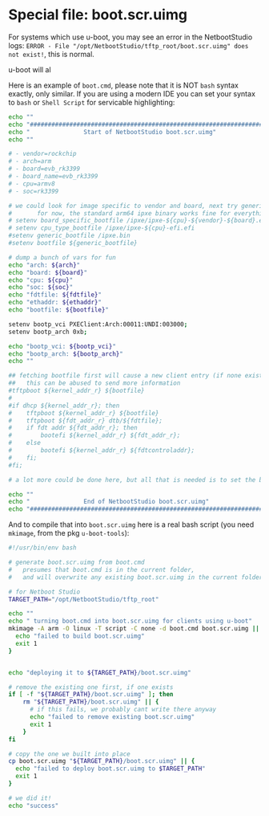 # Special file: boot.scr.uimg

For systems which use u-boot, you may see an error in the NetbootStudio logs: `ERROR - File "/opt/NetbootStudio/tftp_root/boot.scr.uimg" does not exist!`, this is normal. 

u-boot will al


Here is an example of `boot.cmd`, please note that it is NOT `bash` syntax exactly, only similar. 
If you are using a modern IDE you can set your syntax to `bash` or `Shell Script` for servicable highlighting:
```bash
echo ""
echo "#######################################################################"
echo "               Start of NetbootStudio boot.scr.uimg"
echo ""

# - vendor=rockchip
# - arch=arm
# - board=evb_rk3399
# - board_name=evb_rk3399
# - cpu=armv8
# - soc=rk3399

# we could look for image specific to vendor and board, next try generic for cpu, then just try arm64 generic
#       for now, the standard arm64 ipxe binary works fine for everything we are doing
# setenv board_specific_bootfile /ipxe/ipxe-${cpu}-${vendor}-${board}.efi
# setenv cpu_type_bootfile /ipxe/ipxe-${cpu}-efi.efi
#setenv generic_bootfile /ipxe.bin
#setenv bootfile ${generic_bootfile}

# dump a bunch of vars for fun
echo "arch: ${arch}"
echo "board: ${board}"
echo "cpu: ${cpu}"
echo "soc: ${soc}"
echo "fdtfile: ${fdtfile}"
echo "ethaddr: ${ethaddr}"
echo "bootfile: ${bootfile}"

setenv bootp_vci PXEClient:Arch:00011:UNDI:003000;
setenv bootp_arch 0xb;

echo "bootp_vci: ${bootp_vci}"
echo "bootp_arch: ${bootp_arch}"
echo ""

## fetching bootfile first will cause a new client entry (if none exists) to be made, with the correct arch
##   this can be abused to send more information
#tftpboot ${kernel_addr_r} ${bootfile}
#
#if dhcp ${kernel_addr_r}; then
#    tftpboot ${kernel_addr_r} ${bootfile}
#    tftpboot ${fdt_addr_r} dtb/${fdtfile};
#    if fdt addr ${fdt_addr_r}; then
#        bootefi ${kernel_addr_r} ${fdt_addr_r};
#    else
#        bootefi ${kernel_addr_r} ${fdtcontroladdr};
#    fi;
#fi;

# a lot more could be done here, but all that is needed is to set the bootfile

echo ""
echo "               End of NetbootStudio boot.scr.uimg"
echo "#######################################################################"

```

And to compile that into `boot.scr.uimg` here is a real bash script (you need `mkimage`, from the pkg `u-boot-tools`):
```bash
#!/usr/bin/env bash

# generate boot.scr.uimg from boot.cmd
#   presumes that boot.cmd is in the current folder, 
#   and will overwrite any existing boot.scr.uimg in the current folder and the TARGET_PATH

# for Netboot Studio
TARGET_PATH="/opt/NetbootStudio/tftp_root"

echo ""
echo " turning boot.cmd into boot.scr.uimg for clients using u-boot"
mkimage -A arm -O linux -T script -C none -d boot.cmd boot.scr.uimg || {
  echo "failed to build boot.scr.uimg"
  exit 1
}


echo "deploying it to ${TARGET_PATH}/boot.scr.uimg"

# remove the existing one first, if one exists
if [ -f "${TARGET_PATH}/boot.scr.uimg" ]; then
	rm "${TARGET_PATH}/boot.scr.uimg" || {
	  # if this fails, we probably cant write there anyway
	  echo "failed to remove existing boot.scr.uimg"
	  exit 1
	}
fi

# copy the one we built into place
cp boot.scr.uimg "${TARGET_PATH}/boot.scr.uimg" || {
  echo "failed to deploy boot.scr.uimg to $TARGET_PATH"
  exit 1
}

# we did it!
echo "success"

```
